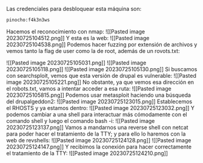 Las credenciales para desbloquear esta máquina son:
```bash
pinocho:f4k3n3ws
```
Hacemos el reconocimiento con nmap:
![[Pasted image 20230725104512.png]]
Y esta es la web:
![[Pasted image 20230725104538.png]]
Podemos hacer fuzzing por extensión de archivos y vemos tanto la flag de user como la de root, además de un rovots.txt:

![[Pasted image 20230725105031.png]]
![[Pasted image 20230725105118.png]]
![[Pasted image 20230725105130.png]]
Si buscamos con searchsploit, vemos que esta versión de drupal es vulnerable:
![[Pasted image 20230725105221.png]]
No obstante, ya que vemos esa dirección en el robots.txt, vamos a intentar acceder a esa ruta:
![[Pasted image 20230725105815.png]]
Podemos usar metasploit haciendo una búsqueda del drupalgeddon2:
![[Pasted image 20230725123015.png]]
Establecemos el RHOSTS y ya estamos dentro:
![[Pasted image 20230725123032.png]]
Y podemos cambiar a una shell para interactuar más cómodamente con el comando shell y luego el comando bash -i:
![[Pasted image 20230725123137.png]]
Vamos a mandarnos una reverse shell con netcat para poder hacer el tratamiento de la TTY; y para ello lo haremos con la web de revshells:
![[Pasted image 20230725124128.png]]
![[Pasted image 20230725124147.png]]
Y recibimos la conexión para hacer correctamente el tratamiento de la TTY:
![[Pasted image 20230725124210.png]]
